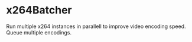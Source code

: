 # x264Batcher
Run multiple x264 instances in parallell to improve video encoding speed. Queue multiple encodings.
